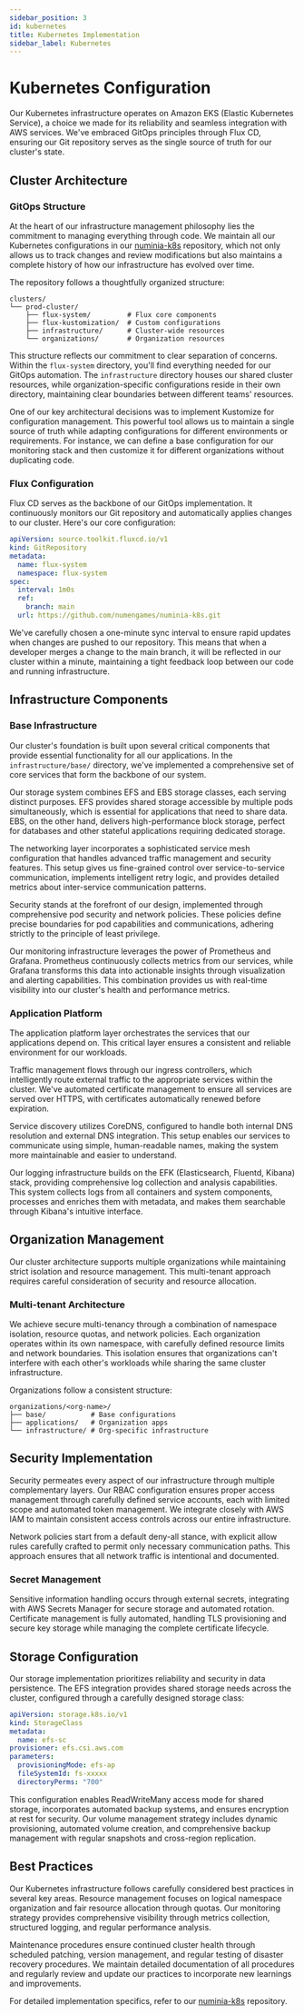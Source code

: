 ```yaml
---
sidebar_position: 3
id: kubernetes
title: Kubernetes Implementation
sidebar_label: Kubernetes
---
```


# Kubernetes Configuration

Our Kubernetes infrastructure operates on Amazon EKS (Elastic Kubernetes Service), a choice we made for its reliability and seamless integration with AWS services. We've embraced GitOps principles through Flux CD, ensuring our Git repository serves as the single source of truth for our cluster's state.

## Cluster Architecture

### GitOps Structure

At the heart of our infrastructure management philosophy lies the commitment to managing everything through code. We maintain all our Kubernetes configurations in our [numinia-k8s](https://github.com/numengames/numinia-k8s) repository, which not only allows us to track changes and review modifications but also maintains a complete history of how our infrastructure has evolved over time.

The repository follows a thoughtfully organized structure:

```
clusters/
└── prod-cluster/
    ├── flux-system/         # Flux core components
    ├── flux-kustomization/  # Custom configurations
    ├── infrastructure/      # Cluster-wide resources
    └── organizations/       # Organization resources
```

This structure reflects our commitment to clear separation of concerns. Within the `flux-system` directory, you'll find everything needed for our GitOps automation. The `infrastructure` directory houses our shared cluster resources, while organization-specific configurations reside in their own directory, maintaining clear boundaries between different teams' resources.

One of our key architectural decisions was to implement Kustomize for configuration management. This powerful tool allows us to maintain a single source of truth while adapting configurations for different environments or requirements. For instance, we can define a base configuration for our monitoring stack and then customize it for different organizations without duplicating code.

### Flux Configuration

Flux CD serves as the backbone of our GitOps implementation. It continuously monitors our Git repository and automatically applies changes to our cluster. Here's our core configuration:

```yaml
apiVersion: source.toolkit.fluxcd.io/v1
kind: GitRepository
metadata:
  name: flux-system
  namespace: flux-system
spec:
  interval: 1m0s
  ref:
    branch: main
  url: https://github.com/numengames/numinia-k8s.git
```

We've carefully chosen a one-minute sync interval to ensure rapid updates when changes are pushed to our repository. This means that when a developer merges a change to the main branch, it will be reflected in our cluster within a minute, maintaining a tight feedback loop between our code and running infrastructure.

## Infrastructure Components

### Base Infrastructure

Our cluster's foundation is built upon several critical components that provide essential functionality for all our applications. In the `infrastructure/base/` directory, we've implemented a comprehensive set of core services that form the backbone of our system.

Our storage system combines EFS and EBS storage classes, each serving distinct purposes. EFS provides shared storage accessible by multiple pods simultaneously, which is essential for applications that need to share data. EBS, on the other hand, delivers high-performance block storage, perfect for databases and other stateful applications requiring dedicated storage.

The networking layer incorporates a sophisticated service mesh configuration that handles advanced traffic management and security features. This setup gives us fine-grained control over service-to-service communication, implements intelligent retry logic, and provides detailed metrics about inter-service communication patterns.

Security stands at the forefront of our design, implemented through comprehensive pod security and network policies. These policies define precise boundaries for pod capabilities and communications, adhering strictly to the principle of least privilege.

Our monitoring infrastructure leverages the power of Prometheus and Grafana. Prometheus continuously collects metrics from our services, while Grafana transforms this data into actionable insights through visualization and alerting capabilities. This combination provides us with real-time visibility into our cluster's health and performance metrics.

### Application Platform

The application platform layer orchestrates the services that our applications depend on. This critical layer ensures a consistent and reliable environment for our workloads.

Traffic management flows through our ingress controllers, which intelligently route external traffic to the appropriate services within the cluster. We've automated certificate management to ensure all services are served over HTTPS, with certificates automatically renewed before expiration.

Service discovery utilizes CoreDNS, configured to handle both internal DNS resolution and external DNS integration. This setup enables our services to communicate using simple, human-readable names, making the system more maintainable and easier to understand.

Our logging infrastructure builds on the EFK (Elasticsearch, Fluentd, Kibana) stack, providing comprehensive log collection and analysis capabilities. This system collects logs from all containers and system components, processes and enriches them with metadata, and makes them searchable through Kibana's intuitive interface.

## Organization Management

Our cluster architecture supports multiple organizations while maintaining strict isolation and resource management. This multi-tenant approach requires careful consideration of security and resource allocation.

### Multi-tenant Architecture

We achieve secure multi-tenancy through a combination of namespace isolation, resource quotas, and network policies. Each organization operates within its own namespace, with carefully defined resource limits and network boundaries. This isolation ensures that organizations can't interfere with each other's workloads while sharing the same cluster infrastructure.

Organizations follow a consistent structure:
```
organizations/<org-name>/
├── base/           # Base configurations
├── applications/   # Organization apps
└── infrastructure/ # Org-specific infrastructure
```

## Security Implementation

Security permeates every aspect of our infrastructure through multiple complementary layers. Our RBAC configuration ensures proper access management through carefully defined service accounts, each with limited scope and automated token management. We integrate closely with AWS IAM to maintain consistent access controls across our entire infrastructure.

Network policies start from a default deny-all stance, with explicit allow rules carefully crafted to permit only necessary communication paths. This approach ensures that all network traffic is intentional and documented.

### Secret Management

Sensitive information handling occurs through external secrets, integrating with AWS Secrets Manager for secure storage and automated rotation. Certificate management is fully automated, handling TLS provisioning and secure key storage while managing the complete certificate lifecycle.

## Storage Configuration

Our storage implementation prioritizes reliability and security in data persistence. The EFS integration provides shared storage needs across the cluster, configured through a carefully designed storage class:

```yaml
apiVersion: storage.k8s.io/v1
kind: StorageClass
metadata:
  name: efs-sc
provisioner: efs.csi.aws.com
parameters:
  provisioningMode: efs-ap
  fileSystemId: fs-xxxxx
  directoryPerms: "700"
```

This configuration enables ReadWriteMany access mode for shared storage, incorporates automated backup systems, and ensures encryption at rest for security. Our volume management strategy includes dynamic provisioning, automated volume creation, and comprehensive backup management with regular snapshots and cross-region replication.

## Best Practices

Our Kubernetes infrastructure follows carefully considered best practices in several key areas. Resource management focuses on logical namespace organization and fair resource allocation through quotas. Our monitoring strategy provides comprehensive visibility through metrics collection, structured logging, and regular performance analysis.

Maintenance procedures ensure continued cluster health through scheduled patching, version management, and regular testing of disaster recovery procedures. We maintain detailed documentation of all procedures and regularly review and update our practices to incorporate new learnings and improvements.

For detailed implementation specifics, refer to our [numinia-k8s](https://github.com/numengames/numinia-k8s) repository. 
